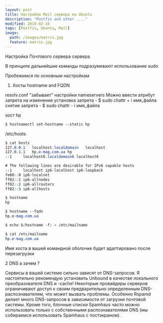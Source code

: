 ```yaml
---
layout: post
title: Настройка Mail сервера на Ubuntu
description: "Postfix and other ...."
modified: 2019-02-16
tags: [Postfix, Ubuntu, Mail]
image:
  path: /images/matrix.jpg
  feature: matrix.jpg
---
```


Настройка Почтового сервера сервера

В принципе дальнейшие команды подразумевают использование sudo


Пробежимся по основным настройкам 

1. Хосты hostname and FQDN

resolv.conf "забывает" настройки nameservers
Можно ввести атрибут запрета на изменение установка 
запрета - $ sudo chattr + i имя_файла
снятие запрета - $ sudo chattr - i имя_файла

хост hp

```css
$ hostnamectl set-hostname --static hp

```

/etc/hosts
```css
$ cat hosts
127.0.0.1	localhost.localdomain	localhost
127.0.1.1	hp.e-mag.com.ua hp
::1		localhost6.localdomain6	localhost6

# The following lines are desirable for IPv6 capable hosts
::1     localhost ip6-localhost ip6-loopback
fe00::0 ip6-localnet
ff02::1 ip6-allnodes
ff02::2 ip6-allrouters
ff02::3 ip6-allhosts
```

```css
$ hostname
hp
```

```css
$ hostname --fqdn
hp.e-mag.com.ua
```

```css
$ echo $(hostname -f) > /etc/mailname

$ cat /etc/mailname
hp.e-mag.com.ua
```
Имя хоста в вашей командной оболочке будет адаптировано после перезагрузки

2 DNS а зачем ? 

Сервисы в вашей системе сильно зависят от DNS-запросов. 
Я настоятельно рекомендую установить Unbound в качестве локального преобразователя 
DNS и -cache! Некоторые провайдеры серверов ограничивают доступ к своим предварительно определенным DNS-распознавателям, что может вызвать проблемы. Особенно Rspamd делает много DNS-запросов в зависимости от загрузки почтовой системы. Кроме того, блочные списки Spamhaus часто можно использовать только с собственными распознавателями DNS (мы собираемся использовать Spamhaus с постэкраном).

```css

```
